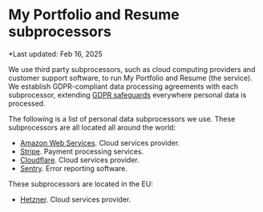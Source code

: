 # My Portfolio and Resume subprocessors

*Last updated: Feb 16, 2025

We use third party subprocessors, such as cloud computing providers and customer support software, to run My Portfolio and Resume (the service). We establish GDPR-compliant data processing agreements with each subprocessor, extending [GDPR safeguards](../) everywhere personal data is processed.

The following is a list of personal data subprocessors we use. These subprocessors are all located all around the world:

* [Amazon Web Services](https://aws.amazon.com/compliance/gdpr-center/). Cloud services provider.
* [Stripe](https://stripe.com/en-ca/privacy). Payment processing services.
* [Cloudflare](https://www.cloudflare.com/gdpr/introduction/). Cloud services provider.
* [Sentry](https://blog.sentry.io/2018/03/14/gdpr-sentry-and-you). Error reporting software.

These subprocessors are located in the EU:

* [Hetzner](https://www.hetzner.com/legal/privacy-policy/). Cloud services provider.


<!-- If you want to be notified every time we update this list, subscribe to our [Policies repository](https://github.com/basecamp/policies/tree/master/privacy) on GitHub. [Here's how](../../updates/index.md). -->
